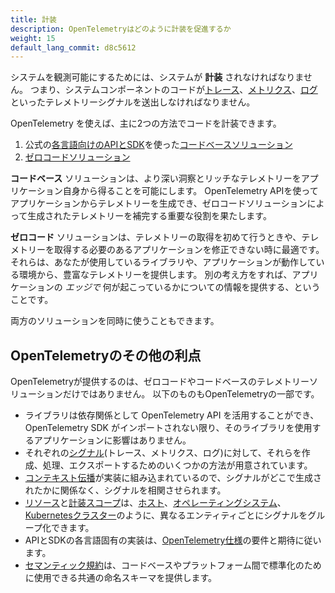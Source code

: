 ```yaml
---
title: 計装
description: OpenTelemetryはどのように計装を促進するか
weight: 15
default_lang_commit: d8c5612
---
```


システムを観測可能にするためには、システムが **計装** されなければなりません。
つまり、システムコンポーネントのコードが[トレース](/docs/concepts/signals/traces/)、[メトリクス](/docs/concepts/signals/metrics/)、[ログ](/docs/concepts/signals/logs/)といったテレメトリーシグナルを送出しなければなりません。

OpenTelemetry を使えば、主に2つの方法でコードを計装できます。

1. 公式の[各言語向けのAPIとSDK](/docs/languages/)を使った[コードベースソリューション](/docs/concepts/instrumentation/code-based)
2. [ゼロコードソリューション](/docs/concepts/instrumentation/zero-code/)

**コードベース** ソリューションは、より深い洞察とリッチなテレメトリーをアプリケーション自身から得ることを可能にします。
OpenTelemetry APIを使ってアプリケーションからテレメトリーを生成でき、ゼロコードソリューションによって生成されたテレメトリーを補完する重要な役割を果たします。

**ゼロコード** ソリューションは、テレメトリーの取得を初めて行うときや、テレメトリーを取得する必要のあるアプリケーションを修正できない時に最適です。
それらは、あなたが使用しているライブラリや、アプリケーションが動作している環境から、豊富なテレメトリーを提供します。
別の考え方をすれば、アプリケーションの _エッジで_ 何が起こっているかについての情報を提供する、ということです。

両方のソリューションを同時に使うこともできます。

## OpenTelemetryのその他の利点

OpenTelemetryが提供するのは、ゼロコードやコードベースのテレメトリーソリューションだけではありません。
以下のものもOpenTelemetryの一部です。

- ライブラリは依存関係として OpenTelemetry API を活用することができ、OpenTelemetry SDK がインポートされない限り、そのライブラリを使用するアプリケーションに影響はありません。
- それぞれの[シグナル](/docs/concepts/signals)(トレース、メトリクス、ログ)に対して、それらを作成、処理、エクスポートするためのいくつかの方法が用意されています。
- [コンテキスト伝播](/docs/concepts/context-propagation)が実装に組み込まれているので、シグナルがどこで生成されたかに関係なく、シグナルを相関させられます。
- [リソース](/docs/concepts/resources)と[計装スコープ](/docs/concepts/instrumentation-scope)は、[ホスト](/docs/specs/semconv/resource/host/)、[オペレーティングシステム](/docs/specs/semconv/resource/os/)、[Kubernetesクラスター](/docs/specs/semconv/resource/k8s/#cluster)のように、異なるエンティティごとにシグナルをグループ化できます。
- APIとSDKの各言語固有の実装は、[OpenTelemetry仕様](/docs/specs/otel/)の要件と期待に従います。
- [セマンティック規約](/docs/concepts/semantic-conventions)は、コードベースやプラットフォーム間で標準化のために使用できる共通の命名スキーマを提供します。
